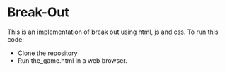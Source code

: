 # Break-Out
This is an implementation of break out using html, js and css.
To run this code:
  - Clone the repository
  - Run the_game.html in a web browser.
